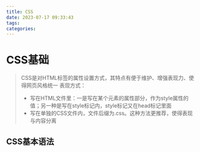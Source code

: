 ```yaml
---
title: CSS
date: 2023-07-17 09:33:43
tags:
categories:
---
```

<a name="qvVOh"></a>
# CSS基础
> CSS是对HTML标签的属性设置方式，其特点有便于维护、增强表现力、使得网页风格统一
> 表现方式：
> - 写在HTML文件里：一是写在某个元素的属性部分，作为style属性的值；另一种是写在style标记内，style标记又在head标记里面
> - 写在单独的CSS文件内，文件后缀为.css。这种方法更推荐，使得表现与内容分离


<a name="F2UyX"></a>
## CSS基本语法
 
